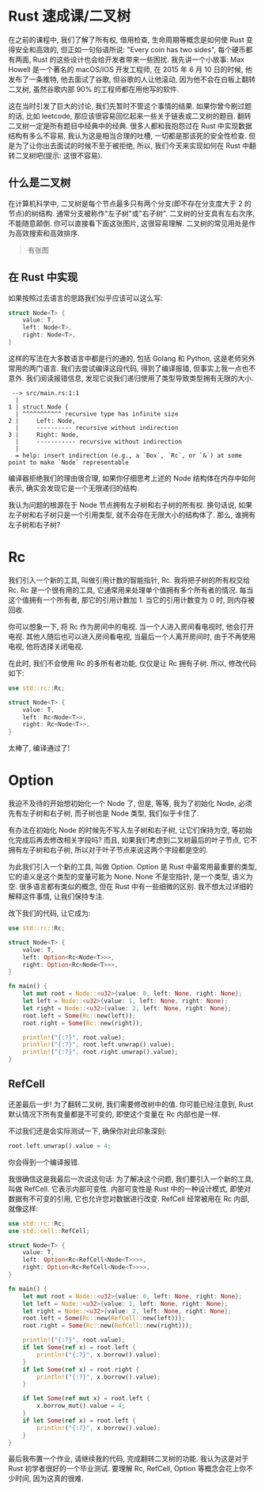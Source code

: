 # Rust 速成课/二叉树

在之前的课程中, 我们了解了所有权, 借用检查, 生命周期等概念是如何使 Rust 变得安全和高效的, 但正如一句俗语所说: "Every coin has two sides", 每个硬币都有两面, Rust 的这些设计也会给开发者带来一些困扰. 我先讲一个小故事: Max Howell 是一个著名的 macOS/IOS 开发工程师, 在 2015 年 6 月 10 日的时候, 他发布了一条推特, 他去面试了谷歌, 但谷歌的人让他滚动, 因为他不会在白板上翻转二叉树, 虽然谷歌内部 90% 的工程师都在用他写的软件.

这在当时引发了巨大的讨论, 我们先暂时不管这个事情的结果. 如果你曾今刷过题的话, 比如 leetcode, 那应该很容易回忆起来一些关于链表或二叉树的题目. 翻转二叉树一定是所有题目中经典中的经典. 很多人都和我抱怨过在 Rust 中实现数据结构有多么不容易, 我认为这是相当合理的吐槽, 一切都是那该死的安全性检查. 但是为了让你出去面试的时候不至于被拒绝, 所以, 我们今天来实现如何在 Rust 中翻转二叉树吧(提示: 这很不容易).

## 什么是二叉树

在计算机科学中, 二叉树是每个节点最多只有两个分支(即不存在分支度大于 2 的节点)的树结构. 通常分支被称作"左子树"或"右子树". 二叉树的分支具有左右次序, 不能随意颠倒. 你可以直接看下面这张图片, 这很容易理解. 二叉树的常见用处是作为高效搜索和高效排序.

> 有张图

## 在 Rust 中实现

如果按照过去语言的思路我们似乎应该可以这么写:

```rs
struct Node<T> {
    value: T,
    left: Node<T>,
    right: Node<T>,
}
```

这样的写法在大多数语言中都是行的通的, 包括 Golang 和 Python, 这是老师另外常用的两门语言. 我们去尝试编译这段代码, 得到了编译报错, 但事实上我一点也不意外. 我们阅读报错信息, 发现它说我们递归使用了类型导致类型拥有无限的大小.

```text
 --> src/main.rs:1:1
  |
1 | struct Node {
  | ^^^^^^^^^^^ recursive type has infinite size
2 |     Left: Node,
  |     ---------- recursive without indirection
3 |     Right: Node,
  |     ----------- recursive without indirection
  |
  = help: insert indirection (e.g., a `Box`, `Rc`, or `&`) at some point to make `Node` representable
```

编译器拒绝我们的理由很合理, 如果你仔细思考上述的 Node 结构体在内存中如何表示, 确实会发现它是一个无限递归的结构.

我认为问题的根源在于 Node 节点拥有左子树和右子树的所有权. 换句话说, 如果左子树和右子树只是一个引用类型, 就不会存在无限大小的结构体了. 那么, 谁拥有左子树和右子树?

# Rc

我们引入一个新的工具, 叫做引用计数的智能指针, Rc. 我将把子树的所有权交给 Rc. Rc 是一个很有用的工具, 它通常用来处理单个值拥有多个所有者的情况. 每当这个值拥有一个所有者, 那它的引用计数加 1. 当它的引用计数变为 0 时, 则内存被回收.

你可以想象一下, 将 Rc 作为房间中的电视. 当一个人进入房间看电视时, 他会打开电视. 其他人随后也可以进入房间看电视, 当最后一个人离开房间时, 由于不再使用电视, 他将选择关闭电视.

在此时, 我们不会使用 Rc 的多所有者功能, 仅仅是让 Rc 拥有子树. 所以, 修改代码如下:

```rs
use std::rc::Rc;

struct Node<T> {
    value: T,
    left: Rc<Node<T>>,
    right: Rc<Node<T>>,
}
```

太棒了, 编译通过了!

# Option

我迫不及待的开始想初始化一个 Node 了, 但是, 等等, 我为了初始化 Node, 必须先有左子树和右子树, 而子树也是 Node 类型, 我们似乎卡住了.

有办法在初始化 Node 的时候先不写入左子树和右子树, 让它们保持为空, 等初始化完成后再去修改相关字段吗? 而且, 如果我们考虑到二叉树最后的叶子节点, 它不拥有左子树和右子树, 所以对于叶子节点来说这两个字段都是空的.

为此我们引入一个新的工具, 叫做 Option. Option 是 Rust 中最常用最重要的类型, 它的语义是这个类型的变量可能为 None. None 不是空指针, 是一个类型, 语义为空. 很多语言都有类似的概念, 但在 Rust 中有一些细微的区别. 我不想太过详细的解释这件事情, 让我们保持专注.

改下我们的代码, 让它成为:

```rs
use std::rc::Rc;

struct Node<T> {
    value: T,
    left: Option<Rc<Node<T>>>,
    right: Option<Rc<Node<T>>>,
}

fn main() {
    let mut root = Node::<u32>{value: 0, left: None, right: None};
    let left = Node::<u32>{value: 1, left: None, right: None};
    let right = Node::<u32>{value: 2, left: None, right: None};
    root.left = Some(Rc::new(left));
    root.right = Some(Rc::new(right));

    println!("{:?}", root.value);
    println!("{:?}", root.left.unwrap().value);
    println!("{:?}", root.right.unwrap().value);
}
```

## RefCell

还差最后一步! 为了翻转二叉树, 我们需要修改树中的值. 你可能已经注意到, Rust 默认情况下所有变量都是不可变的, 即使这个变量在 Rc 内部也是一样.

不过我们还是会实际测试一下, 确保你对此印象深刻:

```rs
root.left.unwrap().value = 4;
```

你会得到一个编译报错.

我很确信这是我最后一次说这句话: 为了解决这个问题, 我们要引入一个新的工具, 叫做 RefCell. 它表示内部可变性. 内部可变性是 Rust 中的一种设计模式, 即使对数据有不可变的引用, 它也允许您对数据进行改变. RefCell 经常被用在 Rc 内部, 就像这样:

```rs
use std::rc::Rc;
use std::cell::RefCell;

struct Node<T> {
    value: T,
    left: Option<Rc<RefCell<Node<T>>>>,
    right: Option<Rc<RefCell<Node<T>>>>,
}

fn main() {
    let mut root = Node::<u32>{value: 0, left: None, right: None};
    let left = Node::<u32>{value: 1, left: None, right: None};
    let right = Node::<u32>{value: 2, left: None, right: None};
    root.left = Some(Rc::new(RefCell::new(left)));
    root.right = Some(Rc::new(RefCell::new(right)));

    println!("{:?}", root.value);
    if let Some(ref x) = root.left {
        println!("{:?}", x.borrow().value);
    }
    if let Some(ref x) = root.right {
        println!("{:?}", x.borrow().value);
    }

    if let Some(ref mut x) = root.left {
        x.borrow_mut().value = 4;
    }
    if let Some(ref x) = root.left {
        println!("{:?}", x.borrow().value);
    }
}
```

最后我布置一个作业, 请继续我的代码, 完成翻转二叉树的功能. 我认为这是对于 Rust 初学者很好的一个毕业测试. 要理解 Rc, RefCell, Option 等概念会花上你不少时间, 因为这真的很难.
